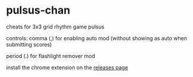 # pulsus-chan

cheats for 3x3 grid rhythm game pulsus

controls:
comma (,) for enabling auto mod (without showing as auto when submitting scores)

period (.) for flashlight remover mod

install the chrome extension on the [releases page](https://github.com/Plextora/pulsus-chan/releases/latest)
